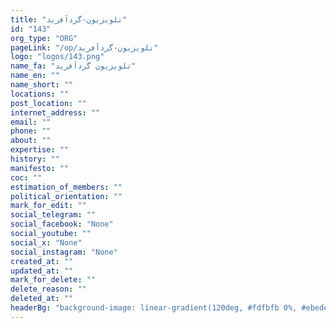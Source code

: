 ```yaml
---
title: "تلویزیون-گردآفرید"
id: "143"
org_type: "ORG"
pageLink: "/op/تلویزیون-گردآفرید"
logo: "logos/143.png"
name_fa: "تلویزیون گردآفرید"
name_en: ""
name_short: ""
locations: ""
post_location: ""
internet_address: ""
email: ""
phone: ""
about: ""
expertise: ""
history: ""
manifesto: ""
coc: ""
estimation_of_members: ""
political_orientation: ""
mark_for_edit: ""
social_telegram: ""
social_facebook: "None"
social_youtube: ""
social_x: "None"
social_instagram: "None"
created_at: ""
updated_at: ""
mark_for_delete: ""
delete_reason: ""
deleted_at: ""
headerBg: "background-image: linear-gradient(120deg, #fdfbfb 0%, #ebedee 100%);"
---
```

